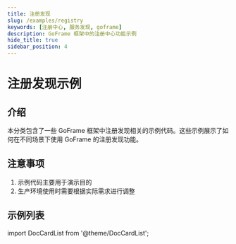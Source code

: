 ```yaml
---
title: 注册发现
slug: /examples/registry
keywords: [注册中心, 服务发现, goframe]
description: GoFrame 框架中的注册中心功能示例
hide_title: true
sidebar_position: 4
---
```


# 注册发现示例

## 介绍

本分类包含了一些 GoFrame 框架中注册发现相关的示例代码。这些示例展示了如何在不同场景下使用 GoFrame 的注册发现功能。

## 注意事项

1. 示例代码主要用于演示目的
2. 生产环境使用时需要根据实际需求进行调整

## 示例列表

import DocCardList from '@theme/DocCardList';

<DocCardList />